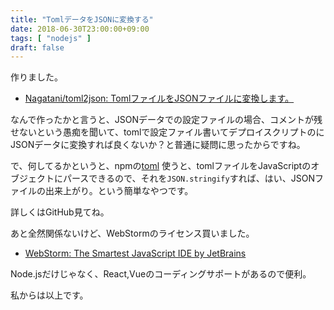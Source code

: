 ```yaml
---
title: "TomlデータをJSONに変換する"
date: 2018-06-30T23:00:00+09:00
tags: [ "nodejs" ]
draft: false
---
```


作りました。

- [Nagatani/toml2json: TomlファイルをJSONファイルに変換します。](https://github.com/Nagatani/toml2json)

なんで作ったかと言うと、JSONデータでの設定ファイルの場合、コメントが残せないという愚痴を聞いて、tomlで設定ファイル書いてデプロイスクリプトのにJSONデータに変換すれば良くないか？と普通に疑問に思ったからですね。

で、何してるかというと、npmの[toml](https://www.npmjs.com/package/toml) 使うと、tomlファイルをJavaScriptのオブジェクトにパースできるので、それを`JSON.stringify`すれば、はい、JSONファイルの出来上がり。という簡単なやつです。

詳しくはGitHub見てね。

あと全然関係ないけど、WebStormのライセンス買いました。

- [WebStorm: The Smartest JavaScript IDE by JetBrains](https://www.jetbrains.com/webstorm/)

Node.jsだけじゃなく、React,Vueのコーディングサポートがあるので便利。

私からは以上です。
